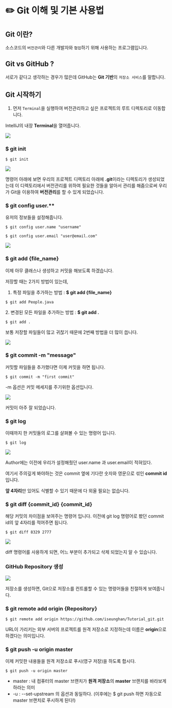 # ✏️ Git 이해 및 기본 사용법

## Git 이란?

소스코드의 `버전관리`와 다른 개발자와 `협업`하기 위해 사용하는 프로그램입니다.



## Git vs GitHub ?

서로가 같다고 생각하는 경우가 많은데 GitHub는 **Git 기반**의 `저장소 서비스`를 말합니다.



## Git 시작하기

1. 먼저 `Terminal`을 실행하여 버전관리하고 싶은 프로젝트의 루트 디렉토리로 이동합니다.



IntelliJ의 내장 **Terminal**을 열어줍니다.

![](https://blog.kakaocdn.net/dn/cQETkP/btq9OIiueHZ/RW3kQkYgOOmZqZskkGrgc1/img.png)

###

### $ git init

```
$ git init
```

![](https://blog.kakaocdn.net/dn/bZl2vC/btq9Rc4pokU/6MEYH6C9vgASKlSwZyADD1/img.png)

명령어 아래에 보면 우리의 프로젝트 디렉토리 아래에 **.git**이라는 디렉토리가 생성되었는데 이 디렉토리에서 버전관리를 위하여 필요한 것들을 알아서 관리를 해줌으로써 우리가 Git을 이용하여 **버전관리**를 할 수 있게 되었습니다.

###

### $ git config user.\*\*

유저의 정보들을 설정해줍니다.

```
$ git config user.name "username"
```

```
$ git config user.email "user@email.com"
```

![](https://blog.kakaocdn.net/dn/c0bQrR/btq9MEg2RUv/7II3P7SdjD5FIpw8JNOxW1/img.png)

###

### $ git add {file\_name}

이제 아무 클래스나 생성하고 커밋을 해보도록 하겠습니다.

저장할 때는 2가지 방법이 있는데,&#x20;

1. 특정 파일을 추가하는 방법 : **$ git add {file\_name}**

```
$ git add People.java
```

&#x20;2\. 변경된 모든 파일을 추가하는 방법 : **$ git add .**

```
$ git add .
```

&#x20;보통 저장할 파일들이 많고 귀찮기 때문에 2번째 방법을 더 많이 씁니다.

![](https://blog.kakaocdn.net/dn/bof58w/btq9JNkZurJ/MakxE55J1ZVl0PeLkyMDz0/img.png)

### $ git commit -m "message"

커밋할 파일들을 추가했다면 이제 커밋을 하면 됩니다.

```
$ git commit -m "first commit"
```

\-m 옵션은 커밋 메세지를 주기위한 옵션입니다.

![](https://blog.kakaocdn.net/dn/bttMIA/btq9JNSNcCu/zDrGDn8eWlsl9quRrZTPrK/img.png)

커밋이 아주 잘 되었습니다.

###

### $ git log

이때까지 한 커밋들의 로그를 살펴볼 수 있는 명령어 입니다.

```
$ git log
```

![](https://blog.kakaocdn.net/dn/ZbjKr/btq9NQuAFWx/aLnD6TQy7mk9RJOvZqxBJ1/img.png)

Author에는 이전에 우리가 설정해줬던 user.name 과 user.email이 적혀있다.

여기서 주의깊게 봐야하는 것은 commit 옆에 기다란 숫자와 영문으로 섞인 **commit id**입니다.

**앞 4자리**만 있어도 식별할 수 있기 때문에 다 외울 필요는 없습니다.

###

### $ git diff {commit\_id} {commit\_id}

해당 커밋의 차이점을 보여주는 명령어 입니다. 이전에 git log 명령어로 봤던 commit id의 앞 4자리를 적어주면 됩니다.

```
$ git diff 8329 2777
```

![](https://blog.kakaocdn.net/dn/bkE7OJ/btq9O6XZkgN/tMO2kxa18NiC7Vg6lr0ks1/img.png)

diff 명령어를 사용하게 되면, 어느 부분이 추가되고 삭제 되었는지 알 수 있습니다.

###

### GitHub Repository 생성

![](https://blog.kakaocdn.net/dn/rSgCB/btq9NtUirk8/kkKrMelmhESfxzTFkiz661/img.png)

저장소를 생성하면, Git으로 저장소를 컨트롤할 수 있는 명령어들을 친절하게 보여줍니다.

###

### $ git remote add origin {Repository}

```
$ git remote add origin https://github.com/iseunghan/Tutorial_git.git
```

URL이 가리키는 외부 서버의 프로젝트를 원격 저장소로 지정하는데 이름은 **origin**으로 하겠다는 의미입니다.

###

### $ git push -u origin master

이제 커밋한 내용들을 원격 저장소로 푸시(영구 저장)을 하도록 합시다.

```
$ git push -u origin master
```

* master : 내 컴퓨터의 master 브랜치가 **원격 저장소**의 **master** 브랜치를 바라보게 하라는 의미
* \-u : --set-upstream 의 옵션과 동일하다. (이후에는 $ git push 하면 자동으로 master 브랜치로 푸시하게 된다!)
